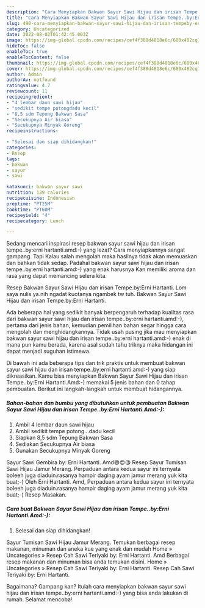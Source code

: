 ```yaml
---
description: "Cara Menyiapkan Bakwan Sayur Sawi Hijau dan irisan Tempe..by:Erni Hartanti.Amd:-)Anti Ribet"
title: "Cara Menyiapkan Bakwan Sayur Sawi Hijau dan irisan Tempe..by:Erni Hartanti.Amd:-)Anti Ribet"
slug: 490-cara-menyiapkan-bakwan-sayur-sawi-hijau-dan-irisan-tempeby-erni-hartantiamd-anti-ribet
category: Uncategorized
date: 2022-08-02T01:42:45.003Z
image: https://img-global.cpcdn.com/recipes/cef4f388d4818e6c/680x482cq70/bakwan-sayur-sawi-hijau-dan-irisan-tempebyerni-hartantiamd-foto-resep-utama.jpg
hideToc: false
enableToc: true
enableTocContent: false
thumbnail: https://img-global.cpcdn.com/recipes/cef4f388d4818e6c/680x482cq70/bakwan-sayur-sawi-hijau-dan-irisan-tempebyerni-hartantiamd-foto-resep-utama.jpg
cover: https://img-global.cpcdn.com/recipes/cef4f388d4818e6c/680x482cq70/bakwan-sayur-sawi-hijau-dan-irisan-tempebyerni-hartantiamd-foto-resep-utama.jpg
author: Admin
authorAv: notfound
ratingvalue: 4.7
reviewcount: 11
recipeingredient:
- "4 lembar daun sawi hijau"
- "sedikit tempe potongdadu kecil"
- "8,5 sdm Tepung Bakwan Sasa"
- "Secukupnya Air biasa"
- "Secukupnya Minyak Goreng"
recipeinstructions:

- "Selesai dan siap dihidangkan!"
categories:
- Resep
tags:
- bakwan
- sayur
- sawi

katakunci: bakwan sayur sawi 
nutrition: 139 calories
recipecuisine: Indonesian
preptime: "PT25M"
cooktime: "PT60M"
recipeyield: "4"
recipecategory: Lunch

---
```



Sedang mencari inspirasi resep bakwan sayur sawi hijau dan irisan tempe..by:erni hartanti.amd:-) yang lezat? Cara menyiapkannya sangat gampang. Tapi Kalau salah mengolah maka hasilnya tidak akan memuaskan dan bahkan tidak sedap. Padahal bakwan sayur sawi hijau dan irisan tempe..by:erni hartanti.amd:-) yang enak harusnya Kan memiliki aroma dan rasa yang dapat memancing selera kita.


Resep Bakwan Sayur Sawi Hijau dan irisan Tempe.by:Erni Hartanti. Lom saya nulis ya.nih ngadat kuotanya ngambek tw tuh. Bakwan Sayur Sawi Hijau dan irisan Tempe.by:Erni Hartanti.

Ada beberapa hal yang sedikit banyak berpengaruh terhadap kualitas rasa dari bakwan sayur sawi hijau dan irisan tempe..by:erni hartanti.amd:-), pertama dari jenis bahan, kemudian pemilihan bahan segar hingga cara mengolah dan menghidangkannya. Tidak usah pusing jika mau menyiapkan bakwan sayur sawi hijau dan irisan tempe..by:erni hartanti.amd:-) enak di mana pun kamu berada, karena asal sudah tahu triknya maka hidangan ini dapat menjadi suguhan istimewa.


Di bawah ini ada beberapa tips dan trik praktis untuk membuat bakwan sayur sawi hijau dan irisan tempe..by:erni hartanti.amd:-) yang siap dikreasikan. Kamu bisa menyiapkan Bakwan Sayur Sawi Hijau dan irisan Tempe..by:Erni Hartanti.Amd:-) memakai 5 jenis bahan dan 0 tahap pembuatan. Berikut ini langkah-langkah untuk membuat hidangannya.

<!--inarticleads1-->

##### Bahan-bahan dan bumbu yang dibutuhkan untuk pembuatan Bakwan Sayur Sawi Hijau dan irisan Tempe..by:Erni Hartanti.Amd:-):

1. Ambil 4 lembar daun sawi hijau
1. Ambil sedikit tempe potong...dadu kecil
1. Siapkan 8,5 sdm Tepung Bakwan Sasa
1. Sediakan Secukupnya Air biasa
1. Gunakan Secukupnya Minyak Goreng


Sayur Sawi Gembira by: Erni Hartanti. Amd😄😍😘 Resep Sayur Tumisan Sawi Hijau Jamur Merang. Perpaduan antara kedua sayur ini ternyata boleeh juga diaduin.rasanya hampir daging ayam jamur merang yuk kita buat;-) Oleh Erni Hartanti. Amd, Perpaduan antara kedua sayur ini ternyata boleeh juga diaduin.rasanya hampir daging ayam jamur merang yuk kita buat;-) Resep Masakan. 

<!--inarticleads2-->

##### Cara buat Bakwan Sayur Sawi Hijau dan irisan Tempe..by:Erni Hartanti.Amd:-):


1. Selesai dan siap dihidangkan!

Sayur Tumisan Sawi Hijau Jamur Merang. Temukan berbagai resep makanan, minuman dan aneka kue yang enak dan mudah Home » Uncategories » Resep Cah Sawi Teriyaki by: Erni Hartanti. Amd Berbagai resep makanan dan minuman bisa anda temukan disini. Home » Uncategories » Resep Cah Sawi Teriyaki by: Erni Hartanti. Resep Cah Sawi Teriyaki by: Erni Hartanti. 

Bagaimana? Gampang kan? Itulah cara menyiapkan bakwan sayur sawi hijau dan irisan tempe..by:erni hartanti.amd:-) yang bisa anda lakukan di rumah. Selamat mencoba!
